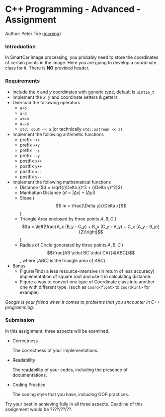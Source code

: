 # C++ Programming - Advanced - Assignment

Author: Peter Tse ([mcreng](http://www.github.com/mcreng))

### Introduction

In SmartCar image processing, you probably need to store the coordinates of certain points in the image. Here you are going to develop a coordinate class for it. There is **NO** provided header.

### Requirements

* Include the $x$ and $y$ coordinates with generic type, default is `uint16_t`
* Implement the $x$, $y$ and coordinate setters & getters
* Overload the following operators
  * `a+b`
  * `a-b`
  * `a+=b`
  * `a-=b`
  * `std::cout << a` (or technically `std::ostream << a`)
* Implement the following arithmetic functions
  * prefix `++x`
  * prefix `++y`
  * prefix `--x`
  * prefix `--y`
  * postfix `x++`
  * postfix `y++`
  * postfix `x--`
  * postfix `y--`
* Implement the following mathematical functions
  * Distance ($d = \sqrt{(\Delta x)^2 + (\Delta y)^2}$)
  * Manhattan Distance ($d = |\Delta x| + |\Delta y|$)
  * Slope ($$ m = \frac{\Delta y}{\Delta x}$$)
  * Triangle Area enclosed by three points $A, B, C$ ($$a = \left|\frac{A_x (B_y - C_y) + B_x (C_y - A_y) + C_x (A_y - B_y)}{2}\right|$$)
  * Radius of Circle generated by three points $A, B, C$ ($$\frac{AB \cdot BC \cdot CA}{4[ABC]}$$, where $[ABC]$ is the triangle area of $ABC$)
* Bonus
  * Figure(Find) a less resource-intensive (in return of less accuracy) implementation of square root and use it in calculating distance.
  * Figure a way to convert one type of Coordinate class into another one with different type. (such as `Coord<float>` to `Coord<int>` for example)

*Google is your friend when it comes to problems that you encounter in C++ programming.*

### Submission

In this assignment, three aspects will be examined.

* Correctness

  The correctness of your implementations.

* Readability

  The readability of your codes, including the presence of documentations.

* Coding Practice

  The coding style that you have, including OOP practices.

Try your best in achieving fully in all three aspects. Deadline of this assignment would be ????/??/??.

